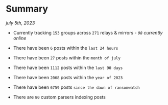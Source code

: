 
# Summary
_july 5th, 2023_

- Currently tracking `153` groups across `271` relays & mirrors - _`98` currently online_

- There have been `6` posts within the `last 24 hours`

- There have been `27` posts within the `month of july`

- There have been `1112` posts within the `last 90 days`

- There have been `2068` posts within the `year of 2023`

- There have been `6759` posts `since the dawn of ransomwatch`

- There are `80` custom parsers indexing posts
